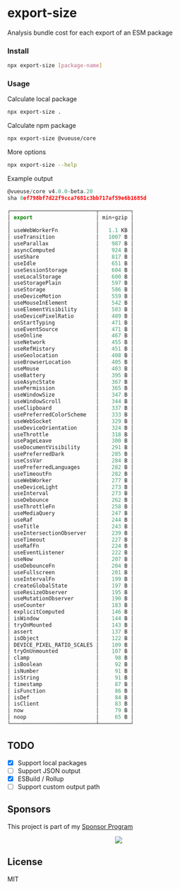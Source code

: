 # export-size

Analysis bundle cost for each export of an ESM package

### Install

```bash
npx export-size [package-name]
```

### Usage

Calculate local package

```bash
npx export-size .
```

Calculate npm package

```bash
npx export-size @vueuse/core
```

More options

```bash
npx export-size --help
```

Example output

```ts
@vueuse/core v4.0.0-beta.20
sha 8ef798bf7d22f9cca7681c3bb717af59e6b1685d

┌───────────────────────────┬──────────┐
│ export                    │ min+gzip │
│                           │          │
│ useWebWorkerFn            │   1.1 KB │
│ useTransition             │   1007 B │
│ useParallax               │    987 B │
│ asyncComputed             │    924 B │
│ useShare                  │    817 B │
│ useIdle                   │    651 B │
│ useSessionStorage         │    604 B │
│ useLocalStorage           │    600 B │
│ useStoragePlain           │    597 B │
│ useStorage                │    586 B │
│ useDeviceMotion           │    559 B │
│ useMouseInElement         │    542 B │
│ useElementVisibility      │    503 B │
│ useDevicePixelRatio       │    489 B │
│ onStartTyping             │    471 B │
│ useEventSource            │    471 B │
│ useOnline                 │    467 B │
│ useNetwork                │    455 B │
│ useRefHistory             │    451 B │
│ useGeolocation            │    408 B │
│ useBrowserLocation        │    405 B │
│ useMouse                  │    403 B │
│ useBattery                │    395 B │
│ useAsyncState             │    367 B │
│ usePermission             │    365 B │
│ useWindowSize             │    347 B │
│ useWindowScroll           │    344 B │
│ useClipboard              │    337 B │
│ usePreferredColorScheme   │    333 B │
│ useWebSocket              │    329 B │
│ useDeviceOrientation      │    324 B │
│ useThrottle               │    318 B │
│ usePageLeave              │    300 B │
│ useDocumentVisibility     │    291 B │
│ usePreferredDark          │    285 B │
│ useCssVar                 │    284 B │
│ usePreferredLanguages     │    282 B │
│ useTimeoutFn              │    282 B │
│ useWebWorker              │    277 B │
│ useDeviceLight            │    273 B │
│ useInterval               │    273 B │
│ useDebounce               │    262 B │
│ useThrottleFn             │    258 B │
│ useMediaQuery             │    247 B │
│ useRaf                    │    244 B │
│ useTitle                  │    243 B │
│ useIntersectionObserver   │    239 B │
│ useTimeout                │    227 B │
│ useRafFn                  │    224 B │
│ useEventListener          │    222 B │
│ useNow                    │    207 B │
│ useDebounceFn             │    204 B │
│ useFullscreen             │    201 B │
│ useIntervalFn             │    199 B │
│ createGlobalState         │    197 B │
│ useResizeObserver         │    195 B │
│ useMutationObserver       │    190 B │
│ useCounter                │    183 B │
│ explicitComputed          │    146 B │
│ isWindow                  │    144 B │
│ tryOnMounted              │    143 B │
│ assert                    │    137 B │
│ isObject                  │    122 B │
│ DEVICE_PIXEL_RATIO_SCALES │    109 B │
│ tryOnUnmounted            │    107 B │
│ clamp                     │     98 B │
│ isBoolean                 │     92 B │
│ isNumber                  │     91 B │
│ isString                  │     91 B │
│ timestamp                 │     87 B │
│ isFunction                │     86 B │
│ isDef                     │     84 B │
│ isClient                  │     83 B │
│ now                       │     79 B │
│ noop                      │     65 B │
└───────────────────────────┴──────────┘
```

## TODO

- [x] Support local packages
- [ ] Support JSON output
- [x] ESBuild / Rollup
- [ ] Support custom output path

## Sponsors

This project is part of my <a href='https://github.com/antfu-sponsors'>Sponsor Program</a>

<p align="center">
  <a href="https://cdn.jsdelivr.net/gh/antfu/static/sponsors.svg">
    <img src='https://cdn.jsdelivr.net/gh/antfu/static/sponsors.svg'/>
  </a>
</p>

## License

MIT
